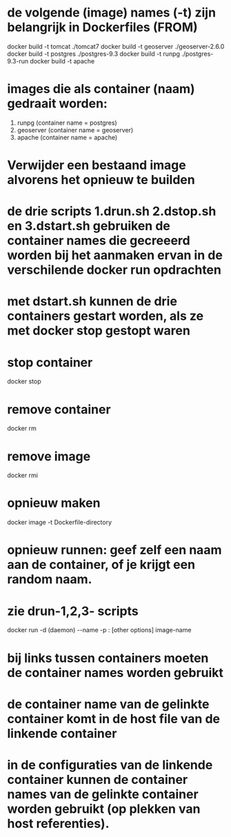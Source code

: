 # de volgende (image) names (-t) zijn belangrijk in Dockerfiles (FROM) 

docker build -t tomcat ./tomcat7
docker build -t geoserver ./geoserver-2.6.0
docker build -t postgres ./postgres-9.3
docker build -t runpg ./postgres-9.3-run
docker build -t apache

# images die als container (naam) gedraait worden: 
  1. runpg (container name = postgres)
  2. geoserver (container name = geoserver) 
  3. apache (container name = apache)

# Verwijder een bestaand image alvorens het opnieuw te builden

# de drie scripts 1.drun.sh 2.dstop.sh en 3.dstart.sh gebruiken de container names die gecreeerd worden bij het aanmaken ervan in de verschilende docker run opdrachten

# met dstart.sh kunnen de drie containers gestart worden, als ze met docker stop gestopt waren

# stop container
docker stop <container-name>

# remove container
docker rm <container-name>

# remove image
docker rmi <image-name>

# opnieuw maken
docker image -t <image-name> Dockerfile-directory

# opnieuw runnen: geef zelf een naam aan de container, of je krijgt een random naam.
# zie drun-1,2,3- scripts
docker run -d (daemon) --name <container-name> -p <port>:<exposed-port-in-Dockerfile> [other options] image-name

# bij links tussen containers moeten de container names worden gebruikt
# de container name van de gelinkte container komt in de host file van de linkende container
# in de configuraties van de linkende container kunnen de container names van de gelinkte container worden gebruikt (op plekken van host referenties).
